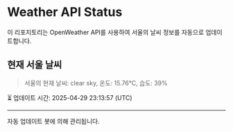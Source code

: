 
# Weather API Status

이 리포지토리는 OpenWeather API를 사용하여 서울의 날씨 정보를 자동으로 업데이트합니다.

## 현재 서울 날씨
> 서울의 현재 날씨: clear sky, 온도: 15.76°C, 습도: 39%

⏳ 업데이트 시간: 2025-04-29 23:13:57 (UTC)

---
자동 업데이트 봇에 의해 관리됩니다.
